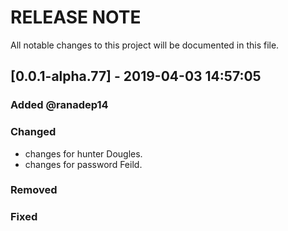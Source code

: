 # RELEASE NOTE
All notable changes to this project will be documented in this file.

## [0.0.1-alpha.77] - 2019-04-03 14:57:05

### Added @ranadep14

### Changed
- changes for hunter Dougles.
- changes for password Feild.

### Removed

### Fixed


